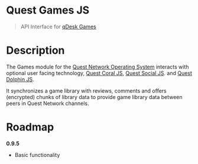 # Quest Games JS
> API Interface for [qDesk Games](qd-games-ts)

# Description

The Games module for the [Quest Network Operating System](quest-os-js) interacts with optional user facing technology, [Quest Coral JS](quest-coral-js), [Quest Social JS](quest-social-js).  and [Quest Dolphin JS](quest-dolphin-js).

It synchronizes a game library with reviews, comments and offers (encrypted) chunks of library data to provide game library data between peers in Quest Network channels.

# Roadmap

**0.9.5**
- Basic functionality
